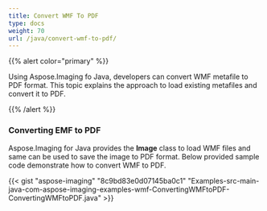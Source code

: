 ```yaml
---
title: Convert WMF To PDF
type: docs
weight: 70
url: /java/convert-wmf-to-pdf/
---
```


{{% alert color="primary" %}} 

Using Aspose.Imaging fo Java, developers can convert WMF metafile to PDF format. This topic explains the approach to load existing metafiles and convert it to PDF.

{{% /alert %}} 
### **Converting EMF to PDF**
Aspose.Imaging for Java provides the **Image** class to load WMF files and same can be used to save the image to PDF format. Below provided sample code demonstrate how to convert WMF to PDF.

{{< gist "aspose-imaging" "8c9bd83e0d07145ba0c1" "Examples-src-main-java-com-aspose-imaging-examples-wmf-ConvertingWMFtoPDF-ConvertingWMFtoPDF.java" >}}
